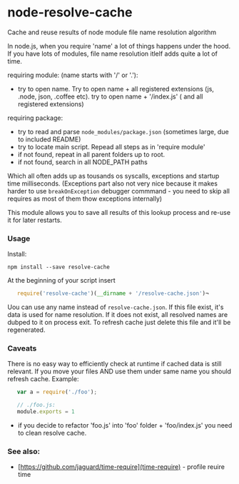 node-resolve-cache
==================

Cache and reuse results of node module file name resolution algorithm

In node.js, when you require 'name' a lot of things happens under the hood.
If you have lots of modules, file name resolution itlelf adds quite a lot of time.

requiring module: (name starts with '/' or '.'):
  - try to open name. Try to open name + all registered extensions (js, .node, json, .coffee etc).
    try to open name + '/index.js' ( and all registered extensions)

requiring package:
  - try to read and parse `node_modules/package.json` (sometimes large, due to included README)
  - try to locate main script. Repead all steps as in 'require module'
  - if not found, repeat in all parent folders up to root.
  - if not found, search in all NODE_PATH paths

Which all often adds up as tousands os syscalls, exceptions and startup time milliseconds. (Exceptions part also not very nice because it makes harder to use `breakOnException` debugger commmand - you need to skip all requires as most of them thow exceptions internally)

This module allows you to save all results of this lookup process and re-use it for later restarts.

### Usage

Install:

```
npm install --save resolve-cache
```

At the beginning of your script insert

```js
   require('resolve-cache')(__dirname + '/resolve-cache.json')¬
```

Uou can use any name instead of `resolve-cache.json`. If this file exist, it's data is used for name resolution. If it does not exist, all resolved names are dubped to it  on process exit. To refresh cache just delete this file and it'll be regenerated.

### Caveats

There is no easy way to efficiently check at runtime if cached data is still relevant. If you move your files AND use them under same name you should refresh cache. Example:

```js
   var a = require('./foo');

   // ./foo.js:
   module.exports = 1
```

- if you decide to refactor 'foo.js' into 'foo' folder + 'foo/index.js' you need to clean resolve cache.

### See also:
  - [https://github.com/jaguard/time-require](time-require) - profile reuire time
